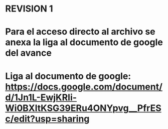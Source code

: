 # REVISION 1
# Para el acceso directo al archivo se anexa la liga al documento de google del avance
# Liga al documento de google: https://docs.google.com/document/d/1Jn1L-EwjKRIi-Wi0BXltKSG39ERu4ONYpvg__PfrESc/edit?usp=sharing
